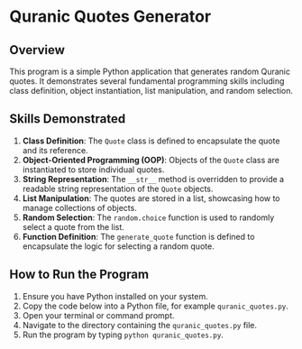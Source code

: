# Quranic Quotes Generator

## Overview

This program is a simple Python application that generates random Quranic quotes. It demonstrates several fundamental programming skills including class definition, object instantiation, list manipulation, and random selection.

## Skills Demonstrated

1. **Class Definition**: The `Quote` class is defined to encapsulate the quote and its reference.
2. **Object-Oriented Programming (OOP)**: Objects of the `Quote` class are instantiated to store individual quotes.
3. **String Representation**: The `__str__` method is overridden to provide a readable string representation of the `Quote` objects.
4. **List Manipulation**: The quotes are stored in a list, showcasing how to manage collections of objects.
5. **Random Selection**: The `random.choice` function is used to randomly select a quote from the list.
6. **Function Definition**: The `generate_quote` function is defined to encapsulate the logic for selecting a random quote.

## How to Run the Program

1. Ensure you have Python installed on your system.
2. Copy the code below into a Python file, for example `quranic_quotes.py`.
3. Open your terminal or command prompt.
4. Navigate to the directory containing the `quranic_quotes.py` file.
5. Run the program by typing `python quranic_quotes.py`.